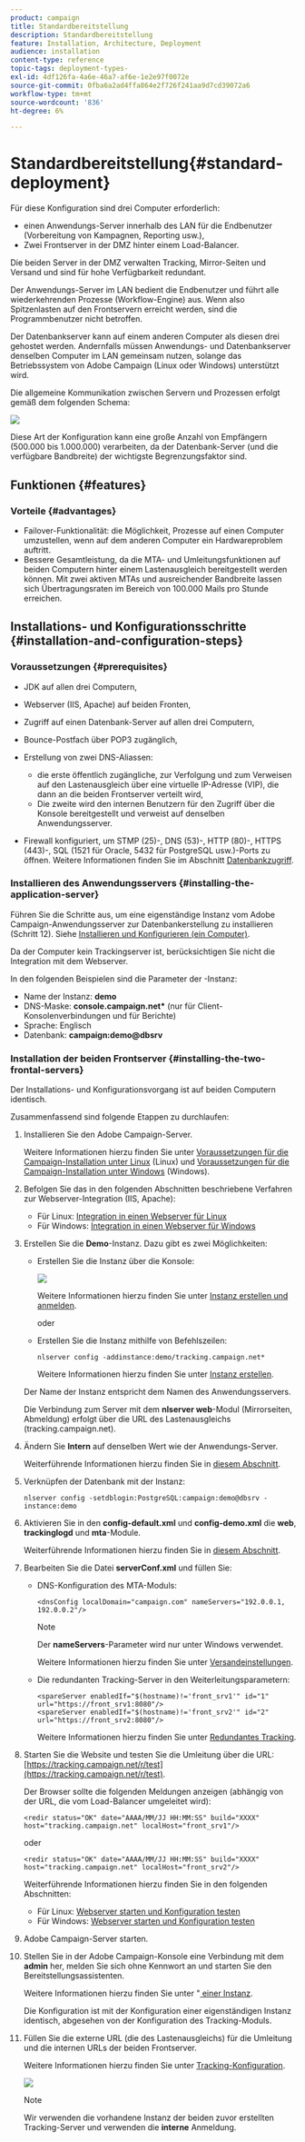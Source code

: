 ```yaml
---
product: campaign
title: Standardbereitstellung
description: Standardbereitstellung
feature: Installation, Architecture, Deployment
audience: installation
content-type: reference
topic-tags: deployment-types-
exl-id: 4df126fa-4a6e-46a7-af6e-1e2e97f0072e
source-git-commit: 0fba6a2ad4ffa864e2f726f241aa9d7cd39072a6
workflow-type: tm+mt
source-wordcount: '836'
ht-degree: 6%

---
```


# Standardbereitstellung{#standard-deployment}



Für diese Konfiguration sind drei Computer erforderlich:

* einen Anwendungs-Server innerhalb des LAN für die Endbenutzer (Vorbereitung von Kampagnen, Reporting usw.),
* Zwei Frontserver in der DMZ hinter einem Load-Balancer.

Die beiden Server in der DMZ verwalten Tracking, Mirror-Seiten und Versand und sind für hohe Verfügbarkeit redundant.

Der Anwendungs-Server im LAN bedient die Endbenutzer und führt alle wiederkehrenden Prozesse (Workflow-Engine) aus. Wenn also Spitzenlasten auf den Frontservern erreicht werden, sind die Programmbenutzer nicht betroffen.

Der Datenbankserver kann auf einem anderen Computer als diesen drei gehostet werden. Andernfalls müssen Anwendungs- und Datenbankserver denselben Computer im LAN gemeinsam nutzen, solange das Betriebssystem von Adobe Campaign (Linux oder Windows) unterstützt wird.

Die allgemeine Kommunikation zwischen Servern und Prozessen erfolgt gemäß dem folgenden Schema:

![](assets/s_001_ncs_install_standardconfig.png)

Diese Art der Konfiguration kann eine große Anzahl von Empfängern (500.000 bis 1.000.000) verarbeiten, da der Datenbank-Server (und die verfügbare Bandbreite) der wichtigste Begrenzungsfaktor sind.

## Funktionen {#features}

### Vorteile {#advantages}

* Failover-Funktionalität: die Möglichkeit, Prozesse auf einen Computer umzustellen, wenn auf dem anderen Computer ein Hardwareproblem auftritt.
* Bessere Gesamtleistung, da die MTA- und Umleitungsfunktionen auf beiden Computern hinter einem Lastenausgleich bereitgestellt werden können. Mit zwei aktiven MTAs und ausreichender Bandbreite lassen sich Übertragungsraten im Bereich von 100.000 Mails pro Stunde erreichen.

## Installations- und Konfigurationsschritte {#installation-and-configuration-steps}

### Voraussetzungen {#prerequisites}

* JDK auf allen drei Computern,
* Webserver (IIS, Apache) auf beiden Fronten,
* Zugriff auf einen Datenbank-Server auf allen drei Computern,
* Bounce-Postfach über POP3 zugänglich,
* Erstellung von zwei DNS-Aliassen:

   * die erste öffentlich zugängliche, zur Verfolgung und zum Verweisen auf den Lastenausgleich über eine virtuelle IP-Adresse (VIP), die dann an die beiden Frontserver verteilt wird,
   * Die zweite wird den internen Benutzern für den Zugriff über die Konsole bereitgestellt und verweist auf denselben Anwendungsserver.

* Firewall konfiguriert, um STMP (25)-, DNS (53)-, HTTP (80)-, HTTPS (443)-, SQL (1521 für Oracle, 5432 für PostgreSQL usw.)-Ports zu öffnen. Weitere Informationen finden Sie im Abschnitt [Datenbankzugriff](../../installation/using/network-configuration.md#database-access).

### Installieren des Anwendungsservers {#installing-the-application-server}

Führen Sie die Schritte aus, um eine eigenständige Instanz vom Adobe Campaign-Anwendungsserver zur Datenbankerstellung zu installieren (Schritt 12). Siehe [Installieren und Konfigurieren (ein Computer)](../../installation/using/standalone-deployment.md#installing-and-configuring--single-machine-).

Da der Computer kein Trackingserver ist, berücksichtigen Sie nicht die Integration mit dem Webserver.

In den folgenden Beispielen sind die Parameter der -Instanz:

* Name der Instanz: **demo**
* DNS-Maske: **console.campaign.net&#42;** (nur für Client-Konsolenverbindungen und für Berichte)
* Sprache: Englisch
* Datenbank: **campaign:demo@dbsrv**

### Installation der beiden Frontserver {#installing-the-two-frontal-servers}

Der Installations- und Konfigurationsvorgang ist auf beiden Computern identisch.

Zusammenfassend sind folgende Etappen zu durchlaufen:

1. Installieren Sie den Adobe Campaign-Server.

   Weitere Informationen hierzu finden Sie unter [Voraussetzungen für die Campaign-Installation unter Linux](../../installation/using/prerequisites-of-campaign-installation-in-linux.md) (Linux) und [Voraussetzungen für die Campaign-Installation unter Windows](../../installation/using/prerequisites-of-campaign-installation-in-windows.md) (Windows).

1. Befolgen Sie das in den folgenden Abschnitten beschriebene Verfahren zur Webserver-Integration (IIS, Apache):

   * Für Linux: [Integration in einen Webserver für Linux](../../installation/using/integration-into-a-web-server-for-linux.md)
   * Für Windows: [Integration in einen Webserver für Windows](../../installation/using/integration-into-a-web-server-for-windows.md)

1. Erstellen Sie die **Demo**-Instanz. Dazu gibt es zwei Möglichkeiten:

   * Erstellen Sie die Instanz über die Konsole:

     ![](assets/install_create_new_connexion.png)

     Weitere Informationen hierzu finden Sie unter [Instanz erstellen und anmelden](../../installation/using/creating-an-instance-and-logging-on.md).

     oder

   * Erstellen Sie die Instanz mithilfe von Befehlszeilen:

     ```
     nlserver config -addinstance:demo/tracking.campaign.net*
     ```

     Weitere Informationen hierzu finden Sie unter [Instanz erstellen](../../installation/using/command-lines.md#creating-an-instance).

   Der Name der Instanz entspricht dem Namen des Anwendungsservers.

   Die Verbindung zum Server mit dem **nlserver web**-Modul (Mirrorseiten, Abmeldung) erfolgt über die URL des Lastenausgleichs (tracking.campaign.net).

1. Ändern Sie **Intern** auf denselben Wert wie der Anwendungs-Server.

   Weiterführende Informationen hierzu finden Sie in [diesem Abschnitt](../../installation/using/configuring-campaign-server.md#internal-identifier).

1. Verknüpfen der Datenbank mit der Instanz:

   ```
   nlserver config -setdblogin:PostgreSQL:campaign:demo@dbsrv -instance:demo
   ```

1. Aktivieren Sie in den **config-default.xml** und **config-demo.xml** die **web**, **trackinglogd** und **mta**-Module.

   Weiterführende Informationen hierzu finden Sie in [diesem Abschnitt](../../installation/using/configuring-campaign-server.md#enabling-processes).

1. Bearbeiten Sie die Datei **serverConf.xml** und füllen Sie:

   * DNS-Konfiguration des MTA-Moduls:

     ```
     <dnsConfig localDomain="campaign.com" nameServers="192.0.0.1, 192.0.0.2"/>
     ```

     >[!NOTE]
     >
     >Der **nameServers**-Parameter wird nur unter Windows verwendet.

     Weitere Informationen hierzu finden Sie unter [Versandeinstellungen](configure-delivery-settings.md).

   * Die redundanten Tracking-Server in den Weiterleitungsparametern:

     ```
     <spareServer enabledIf="$(hostname)!='front_srv1'" id="1" url="https://front_srv1:8080"/>
     <spareServer enabledIf="$(hostname)!='front_srv2'" id="2" url="https://front_srv2:8080"/>
     ```

     Weitere Informationen hierzu finden Sie unter [Redundantes Tracking](configuring-campaign-server.md#redundant-tracking).

1. Starten Sie die Website und testen Sie die Umleitung über die URL: [https://tracking.campaign.net/r/test](https://tracking.campaign.net/r/test).

   Der Browser sollte die folgenden Meldungen anzeigen (abhängig von der URL, die vom Load-Balancer umgeleitet wird):

   ```
   <redir status="OK" date="AAAA/MM/JJ HH:MM:SS" build="XXXX" host="tracking.campaign.net" localHost="front_srv1"/>
   ```

   oder

   ```
   <redir status="OK" date="AAAA/MM/JJ HH:MM:SS" build="XXXX" host="tracking.campaign.net" localHost="front_srv2"/>
   ```

   Weiterführende Informationen hierzu finden Sie in den folgenden Abschnitten:

   * Für Linux: [Webserver starten und Konfiguration testen](../../installation/using/integration-into-a-web-server-for-linux.md#launching-the-web-server-and-testing-the-configuration)
   * Für Windows: [Webserver starten und Konfiguration testen](../../installation/using/integration-into-a-web-server-for-windows.md#launching-the-web-server-and-testing-the-configuration)

1. Adobe Campaign-Server starten.
1. Stellen Sie in der Adobe Campaign-Konsole eine Verbindung mit dem **admin** her, melden Sie sich ohne Kennwort an und starten Sie den Bereitstellungsassistenten.

   Weitere Informationen hierzu finden Sie unter &quot;[&#x200B; einer Instanz](../../installation/using/deploying-an-instance.md).

   Die Konfiguration ist mit der Konfiguration einer eigenständigen Instanz identisch, abgesehen von der Konfiguration des Tracking-Moduls.

1. Füllen Sie die externe URL (die des Lastenausgleichs) für die Umleitung und die internen URLs der beiden Frontserver.

   Weitere Informationen hierzu finden Sie unter [Tracking-Konfiguration](../../installation/using/deploying-an-instance.md#tracking-configuration).

   ![](assets/d_ncs_install_tracking2.png)

   >[!NOTE]
   >
   >Wir verwenden die vorhandene Instanz der beiden zuvor erstellten Tracking-Server und verwenden die **interne** Anmeldung.
